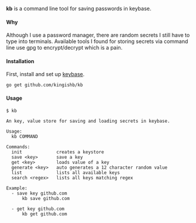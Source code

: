 
**kb** is a command line tool for saving passwords in keybase.


#### Why
Although I use a password manager, there are random secrets I still
have to type into terminals. Available tools I found for storing secrets
via command line use gpg to encrypt/decrypt which is a pain.


#### Installation
First, install and set up [keybase](https://keybase.io/).
```
go get github.com/kingishb/kb
```

#### Usage
```
$ kb

An key, value store for saving and loading secrets in keybase.

Usage:
  kb COMMAND

Commands:
  init             creates a keystore
  save <key>       save a key
  get <key>        loads value of a key
  generate <key>   auto generates a 12 character random value
  list             lists all available keys
  search <regex>   lists all keys matching regex

Example:
  - save key github.com
      kb save github.com

  - get key github.com
      kb get github.com
```
